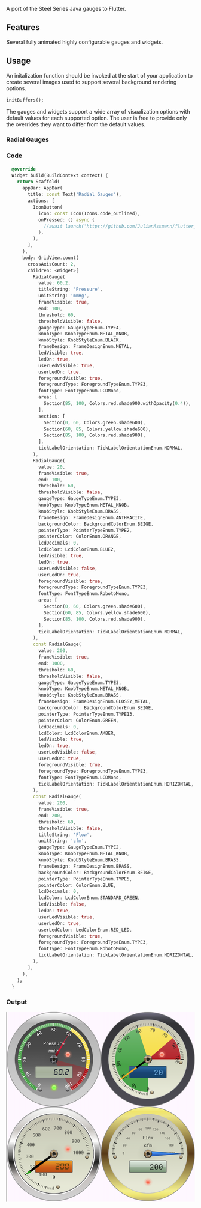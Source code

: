 <!--
This README describes the package. If you publish this package to pub.dev,
this README's contents appear on the landing page for your package.

For information about how to write a good package README, see the guide for
[writing package pages](https://dart.dev/tools/pub/writing-package-pages).

For general information about developing packages, see the Dart guide for
[creating packages](https://dart.dev/guides/libraries/create-packages)
and the Flutter guide for
[developing packages and plugins](https://flutter.dev/to/develop-packages).
-->

A port of the Steel Series Java gauges to Flutter.

## Features

Several fully animated highly configurable gauges and widgets.

## Usage

An initalization function should be invoked at the start of your application to create several images used to support several background rendering options.


````dart
initBuffers();
````

The gauges and widgets support a wide array of visualization options with default values for each supported option.  The user is free to provide only the overrides they want to differ from the default values.

### Radial Gauges

### Code

````dart
  @override
  Widget build(BuildContext context) {
    return Scaffold(
      appBar: AppBar(
        title: const Text('Radial Gauges'),
        actions: [
          IconButton(
            icon: const Icon(Icons.code_outlined),
            onPressed: () async {
              //await launch('https://github.com/JulianAssmann/flutter_gauges/tree/master/example/lib/pages/segments_page.dart');
            },
          ),
        ],
      ),
      body: GridView.count(
        crossAxisCount: 2,
        children: <Widget>[
          RadialGauge(
            value: 60.2,
            titleString: 'Pressure',
            unitString: 'mmHg',
            frameVisible: true,
            end: 100,
            threshold: 60,
            thresholdVisible: false,
            gaugeType: GaugeTypeEnum.TYPE4,
            knobType: KnobTypeEnum.METAL_KNOB,
            knobStyle: KnobStyleEnum.BLACK,
            frameDesign: FrameDesignEnum.METAL,
            ledVisible: true,
            ledOn: true,
            userLedVisible: true,
            userLedOn: true,
            foregroundVisible: true,
            foregroundType: ForegroundTypeEnum.TYPE3,
            fontType: FontTypeEnum.LCDMono,
            area: [
              Section(85, 100, Colors.red.shade900.withOpacity(0.4)),
            ],
            section: [
              Section(0, 60, Colors.green.shade600),
              Section(60, 85, Colors.yellow.shade600),
              Section(85, 100, Colors.red.shade900),
            ],
            tickLabelOrientation: TickLabelOrientationEnum.NORMAL,
          ),
          RadialGauge(
            value: 20,
            frameVisible: true,
            end: 100,
            threshold: 60,
            thresholdVisible: false,
            gaugeType: GaugeTypeEnum.TYPE3,
            knobType: KnobTypeEnum.METAL_KNOB,
            knobStyle: KnobStyleEnum.BRASS,
            frameDesign: FrameDesignEnum.ANTHRACITE,
            backgroundColor: BackgroundColorEnum.BEIGE,
            pointerType: PointerTypeEnum.TYPE2,
            pointerColor: ColorEnum.ORANGE,
            lcdDecimals: 0,
            lcdColor: LcdColorEnum.BLUE2,
            ledVisible: true,
            ledOn: true,
            userLedVisible: false,
            userLedOn: true,
            foregroundVisible: true,
            foregroundType: ForegroundTypeEnum.TYPE3,
            fontType: FontTypeEnum.RobotoMono,
            area: [
              Section(0, 60, Colors.green.shade600),
              Section(60, 85, Colors.yellow.shade600),
              Section(85, 100, Colors.red.shade900),
            ],
            tickLabelOrientation: TickLabelOrientationEnum.NORMAL,
          ),
          const RadialGauge(
            value: 200,
            frameVisible: true,
            end: 1000,
            threshold: 60,
            thresholdVisible: false,
            gaugeType: GaugeTypeEnum.TYPE3,
            knobType: KnobTypeEnum.METAL_KNOB,
            knobStyle: KnobStyleEnum.BRASS,
            frameDesign: FrameDesignEnum.GLOSSY_METAL,
            backgroundColor: BackgroundColorEnum.BEIGE,
            pointerType: PointerTypeEnum.TYPE13,
            pointerColor: ColorEnum.GREEN,
            lcdDecimals: 0,
            lcdColor: LcdColorEnum.AMBER,
            ledVisible: true,
            ledOn: true,
            userLedVisible: false,
            userLedOn: true,
            foregroundVisible: true,
            foregroundType: ForegroundTypeEnum.TYPE3,
            fontType: FontTypeEnum.LCDMono,
            tickLabelOrientation: TickLabelOrientationEnum.HORIZONTAL,
          ),
          const RadialGauge(
            value: 200,
            frameVisible: true,
            end: 200,
            threshold: 60,
            thresholdVisible: false,
            titleString: 'Flow',
            unitString: 'cfm',
            gaugeType: GaugeTypeEnum.TYPE2,
            knobType: KnobTypeEnum.METAL_KNOB,
            knobStyle: KnobStyleEnum.BRASS,
            frameDesign: FrameDesignEnum.BRASS,
            backgroundColor: BackgroundColorEnum.BEIGE,
            pointerType: PointerTypeEnum.TYPE5,
            pointerColor: ColorEnum.BLUE,
            lcdDecimals: 0,
            lcdColor: LcdColorEnum.STANDARD_GREEN,
            ledVisible: false,
            ledOn: true,
            userLedVisible: true,
            userLedOn: true,
            userLedColor: LedColorEnum.RED_LED,
            foregroundVisible: true,
            foregroundType: ForegroundTypeEnum.TYPE3,
            fontType: FontTypeEnum.RobotoMono,
            tickLabelOrientation: TickLabelOrientationEnum.HORIZONTAL,
          ),
        ],
      ),
    );
  }
````
### Output

<div align="center">
  <img src="https://raw.githubusercontent.com/mjstich/steelseries-flutter/main/readme/radial_gauges.png" />
</div>